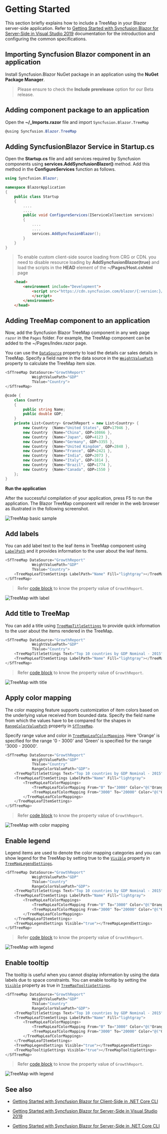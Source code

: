# Getting Started

This section briefly explains how to include a TreeMap in your Blazor server-side application. Refer to [Getting Started with Syncfusion Blazor for Server-Side in Visual Studio 2019](https://blazor.syncfusion.com/documentation/getting-started/vs-blazor/) documentation for the introduction and configuring the common specifications.

## Importing Syncfusion Blazor component in an application

Install Syncfusion.Blazor NuGet package in an application using the **NuGet Package Manager**.

> Please ensure to check the **Include prerelease** option for our Beta release.

## Adding component package to an application

Open the **~/_Imports.razor** file and import  `Syncfusion.Blazor.TreeMap`

```csharp
@using Syncfusion.Blazor.TreeMap
```

## Adding SyncfusionBlazor Service in Startup.cs

Open the **Startup.cs** file and add services required by Syncfusion components using **services.AddSyncfusionBlazor()** method. Add this method in the **ConfigureServices** function as follows.

```csharp
using Syncfusion.Blazor;

namespace BlazorApplication
{
    public class Startup
    {
        ....
        ....
        public void ConfigureServices(IServiceColloection services)
        {
            ....
            ....
            services.AddSyncfusionBlazor();
        }
    }
}
```

> To enable custom client-side source loading from CRG or CDN. you need to disable resource loading by **AddSyncfusionBlazor(true)** and load the scripts in the **HEAD** element of the **~/Pages/Host.cshtml** page

```html
    <head>
        <environment include="Development">
            <script src="https://cdn.syncfusion.com/blazor/{:version:}/syncfusion-blazor.min.js">
            </script>
        </environment>
    </head>
```

## Adding TreeMap component to an application

Now, add the Syncfusion Blazor TreeMap component in any web page `razor` in the `Pages` folder. For example, the TreeMap component can be added to the ~/Pages/Index.razor page.

You can use the [`DataSource`](https://help.syncfusion.com/cr/blazor/Syncfusion.Blazor.TreeMap.SfTreeMap-1.html) property to load the details car sales details in TreeMap. Specify a field name in the data source in the [`WeightValuePath`](https://help.syncfusion.com/cr/blazor/Syncfusion.Blazor.TreeMap.SfTreeMap-1.html#Syncfusion_Blazor_TreeMap_SfTreeMap_1_WeightValuePath) property to calculate the TreeMap item size.

```csharp
<SfTreeMap DataSource="GrowthReport"
            WeightValuePath="GDP"
            TValue="Country">
</SfTreeMap>

@code {
    class Country
    {
        public string Name;
        public double GDP;
    }
    private List<Country> GrowthReport = new List<Country> {
        new Country  {Name="United States", GDP=17946 },
        new Country  {Name="China", GDP=10866 },
        new Country  {Name="Japan", GDP=4123 },
        new Country  {Name="Germany", GDP=3355 },
        new Country  {Name="United Kingdom", GDP=2848 },
        new Country  {Name="France", GDP=2421 },
        new Country  {Name="India", GDP=2073 },
        new Country  {Name="Italy", GDP=1814 },
        new Country  {Name="Brazil", GDP=1774 },
        new Country  {Name="Canada", GDP=1550 }
    };
}
```

<b>Run the application</b>

After the successful compilation of your application, press F5 to run the application. The Blazor TreeMap component will render in the web browser as illustrated in the following screenshot.

   ![TreeMap basic sample](images/treemap-basic.png)

## Add labels

You can add label text to the leaf items in TreeMap component using [`LabelPath`](https://help.syncfusion.com/cr/blazor/Syncfusion.Blazor.TreeMap.TreeMapLeafItemSettings.html) and it provides information to the user about the leaf items.

```csharp
<SfTreeMap DataSource="GrowthReport"
            WeightValuePath="GDP"
            TValue="Country">
    <TreeMapLeafItemSettings LabelPath="Name" Fill="lightgray"></TreeMapLeafItemSettings>
</SfTreeMap>
```

> Refer [code block](#adding-treemap-component-to-an-application) to know the property value of `GrowthReport`.

![TreeMap with label](images/treemap-with-label.png)

## Add title to TreeMap

You can add a title using [`TreeMapTitleSettings`](https://help.syncfusion.com/cr/blazor/Syncfusion.Blazor.TreeMap.SfTreeMap-1.html#Syncfusion_Blazor_TreeMap_SfTreeMap_1_TitleSettings) to provide quick information to the user about the items rendered in the TreeMap.

```csharp
<SfTreeMap DataSource="GrowthReport"
            WeightValuePath="GDP"
            TValue="Country">
    <TreeMapTitleSettings Text="Top 10 countries by GDP Nominal - 2015"></TreeMapTitleSettings>
    <TreeMapLeafItemSettings LabelPath="Name" Fill="lightgray"></TreeMapLeafItemSettings>
</SfTreeMap>
```

> Refer [code block](#adding-treemap-component-to-an-application) to know the property value of `GrowthReport`.

![TreeMap with title](images/treemap-with-title.png)

## Apply color mapping

The color mapping feature supports customization of item colors based on the underlying value received from bounded data. Specify the field name from which the values have to be compared for the shapes in [`RangeColorValuePath`](https://help.syncfusion.com/cr/blazor/Syncfusion.Blazor.TreeMap.SfTreeMap-1.html#Syncfusion_Blazor_TreeMap_SfTreeMap_1_RangeColorValuePath) property in [`SfTreeMap`](https://help.syncfusion.com/cr/aspnetcore-blazor/Syncfusion.Blazor.TreeMap.SfTreeMap-1.html).

Specify range value and color in [`TreeMapLeafColorMapping`](https://help.syncfusion.com/cr/blazor/Syncfusion.Blazor.TreeMap.TreeMapLeafItemSettings.html). Here 'Orange' is specified for the range '0 - 3000' and 'Green' is specified for the range '3000 - 20000'.

```csharp
<SfTreeMap DataSource="GrowthReport"
            WeightValuePath="GDP"
            TValue="Country"
            RangeColorValuePath="GDP">
    <TreeMapTitleSettings Text="Top 10 countries by GDP Nominal - 2015"></TreeMapTitleSettings>
    <TreeMapLeafItemSettings LabelPath="Name" Fill="lightgray">
        <TreeMapLeafColorMappings>
            <TreeMapLeafColorMapping From="0" To="3000" Color="@("Orange")"></TreeMapLeafColorMapping>
            <TreeMapLeafColorMapping From="3000" To="20000" Color="@("Green")"></TreeMapLeafColorMapping>
        </TreeMapLeafColorMappings>
    </TreeMapLeafItemSettings>
</SfTreeMap>
```

> Refer [code block](#adding-treemap-component-to-an-application) to know the property value of `GrowthReport`.

![TreeMap with color mapping](images/Colormapping.png)

## Enable legend

Legend items are used to denote the color mapping categories and you can show legend for the TreeMap by setting true to the [`Visible`](https://help.syncfusion.com/cr/blazor/Syncfusion.Blazor.TreeMap.TreeMapLegendSettings.html) property in [`TreeMapLegendSettings`](https://help.syncfusion.com/cr/aspnetcore-blazor/Syncfusion.Blazor.TreeMap.TreeMapLegendSettings.html).

```csharp
<SfTreeMap DataSource="GrowthReport"
            WeightValuePath="GDP"
            TValue="Country"
            RangeColorValuePath="GDP">
    <TreeMapTitleSettings Text="Top 10 countries by GDP Nominal - 2015"></TreeMapTitleSettings>
    <TreeMapLeafItemSettings LabelPath="Name" Fill="lightgray">
        <TreeMapLeafColorMappings>
            <TreeMapLeafColorMapping From="0" To="3000" Color="@("Orange")"></TreeMapLeafColorMapping>
            <TreeMapLeafColorMapping From="3000" To="20000" Color="@("Green")"></TreeMapLeafColorMapping>
        </TreeMapLeafColorMappings>
    </TreeMapLeafItemSettings>
    <TreeMapLegendSettings Visible="true"></TreeMapLegendSettings>
</SfTreeMap>
```

> Refer [code block](#adding-treemap-component-to-an-application) to know the property value of `GrowthReport`.

![TreeMap with legend](images/Legend.png)

## Enable tooltip

The tooltip is useful when you cannot display information by using the data labels due to space constraints. You can enable tooltip by setting the [`Visible`](https://help.syncfusion.com/cr/blazor/Syncfusion.Blazor.TreeMap.TreeMapTooltipSettings.html#Syncfusion_Blazor_TreeMap_TreeMapTooltipSettings_Visible) property as true in [`TreeMapTooltipSettings`](https://help.syncfusion.com/cr/blazor/Syncfusion.Blazor.TreeMap.TreeMapTooltipSettings.html#Syncfusion_Blazor_TreeMap_TreeMapTooltipSettings_Visible).

```csharp
<SfTreeMap DataSource="GrowthReport"
            WeightValuePath="GDP"
            TValue="Country"
            RangeColorValuePath="GDP">
    <TreeMapTitleSettings Text="Top 10 countries by GDP Nominal - 2015"></TreeMapTitleSettings>
    <TreeMapLeafItemSettings LabelPath="Name" Fill="lightgray">
        <TreeMapLeafColorMappings>
            <TreeMapLeafColorMapping From="0" To="3000" Color="@("Orange")"></TreeMapLeafColorMapping>
            <TreeMapLeafColorMapping From="3000" To="20000" Color="@("Green")"></TreeMapLeafColorMapping>
        </TreeMapLeafColorMappings>
    </TreeMapLeafItemSettings>
    <TreeMapLegendSettings Visible="true"></TreeMapLegendSettings>
    <TreeMapTooltipSettings Visible="true"></TreeMapTooltipSettings>
</SfTreeMap>
```

> Refer [code block](#adding-treemap-component-to-an-application) to know the property value of `GrowthReport`.

![TreeMap with legend](images/Tooltip.png)

## See also

* [Getting Started with Syncfusion Blazor for Client-Side in .NET Core CLI](https://blazor.syncfusion.com/documentation/getting-started/dotnet-cli-blazor/)

* [Getting Started with Syncfusion Blazor for Server-Side in Visual Studio 2019](https://blazor.syncfusion.com/documentation/getting-started/vs-blazor-server/)

* [Getting Started with Syncfusion Blazor for Server-Side in .NET Core CLI](https://blazor.syncfusion.com/documentation/getting-started/dotnet-cli-blazor-server/)